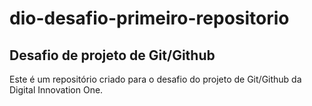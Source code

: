 # dio-desafio-primeiro-repositorio
## Desafio de projeto de Git/Github 
Este é um repositório criado para o desafio do projeto de Git/Github da Digital Innovation One. 
